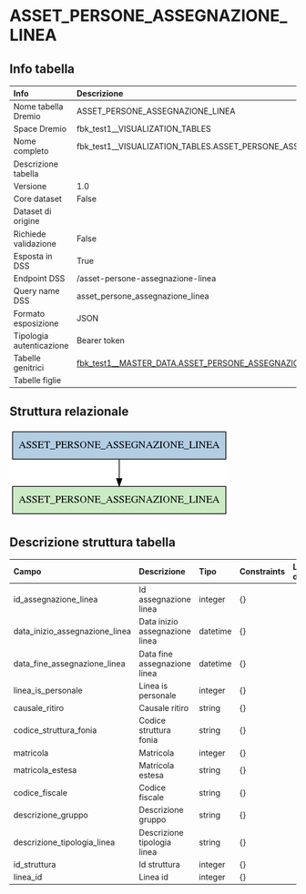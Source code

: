 # ASSET_PERSONE_ASSEGNAZIONE_LINEA

## Info tabella

| Info                     | Descrizione                                                                                                                     |
|:-------------------------|:--------------------------------------------------------------------------------------------------------------------------------|
| Nome tabella Dremio      | ASSET_PERSONE_ASSEGNAZIONE_LINEA                                                                                                |
| Space Dremio             | fbk_test1__VISUALIZATION_TABLES                                                                                                 |
| Nome completo            | fbk_test1__VISUALIZATION_TABLES.ASSET_PERSONE_ASSEGNAZIONE_LINEA                                                                |
| Descrizione tabella      |                                                                                                                                 |
| Versione                 | 1.0                                                                                                                             |
| Core dataset             | False                                                                                                                           |
| Dataset di origine       |                                                                                                                                 |
| Richiede validazione     | False                                                                                                                           |
| Esposta in DSS           | True                                                                                                                            |
| Endpoint DSS             | /asset-persone-assegnazione-linea                                                                                               |
| Query name DSS           | asset_persone_assegnazione_linea                                                                                                |
| Formato esposizione      | JSON                                                                                                                            |
| Tipologia autenticazione | Bearer token                                                                                                                    |
| Tabelle genitrici        | [fbk_test1__MASTER_DATA.ASSET_PERSONE_ASSEGNAZIONE_LINEA](/fbk_test1__MASTER_DATA/ASSET_PERSONE_ASSEGNAZIONE_LINEA/markdown.md) |
| Tabelle figlie           |                                                                                                                                 |

## Struttura relazionale

![ASSET_PERSONE_ASSEGNAZIONE_LINEA](./graph_png.png)

## Descrizione struttura tabella

| Campo                          | Descrizione                    | Tipo     | Constraints   | Linked data   | errors   |
|:-------------------------------|:-------------------------------|:---------|:--------------|:--------------|:---------|
| id_assegnazione_linea          | Id assegnazione linea          | integer  | {}            |               | {}       |
| data_inizio_assegnazione_linea | Data inizio assegnazione linea | datetime | {}            |               | {}       |
| data_fine_assegnazione_linea   | Data fine assegnazione linea   | datetime | {}            |               | {}       |
| linea_is_personale             | Linea is personale             | integer  | {}            |               | {}       |
| causale_ritiro                 | Causale ritiro                 | string   | {}            |               | {}       |
| codice_struttura_fonia         | Codice struttura fonia         | string   | {}            |               | {}       |
| matricola                      | Matricola                      | integer  | {}            |               | {}       |
| matricola_estesa               | Matricola estesa               | string   | {}            |               | {}       |
| codice_fiscale                 | Codice fiscale                 | string   | {}            |               | {}       |
| descrizione_gruppo             | Descrizione gruppo             | string   | {}            |               | {}       |
| descrizione_tipologia_linea    | Descrizione tipologia linea    | string   | {}            |               | {}       |
| id_struttura                   | Id struttura                   | integer  | {}            |               | {}       |
| linea_id                       | Linea id                       | integer  | {}            |               | {}       |
